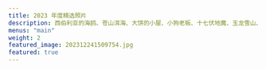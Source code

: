 ```yaml
---
title: 2023 年度精选照片
description: 西伯利亚的海鸥、苍山洱海、大饼的小屋、小狗老板、十七伏地魔、玉龙雪山、松赞林寺、夜爬灵山...
menus: "main"
weight: 2
featured_image: 202312241509754.jpg
featured: true
---
```

